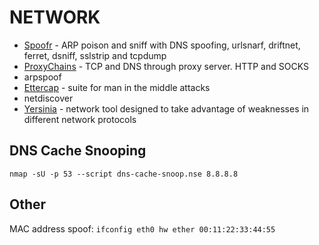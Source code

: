 # NETWORK

* [Spoofr](https://github.com/d4rkcat/Spoofr) - ARP poison and sniff with DNS spoofing, urlsnarf, driftnet, ferret, dsniff, sslstrip and tcpdump  
* [ProxyChains](http://proxychains.sourceforge.net/) - TCP and DNS through proxy server. HTTP and SOCKS
* arpspoof
* [Ettercap](http://ettercap.github.io/ettercap/) - suite for man in the middle attacks
* netdiscover
* [Yersinia](http://www.yersinia.net/) - network tool designed to take advantage of weaknesses in different network protocols

DNS Cache Snooping
------------------

`nmap -sU -p 53 --script dns-cache-snoop.nse 8.8.8.8`

Other
-----

MAC address spoof: `ifconfig eth0 hw ether 00:11:22:33:44:55`
